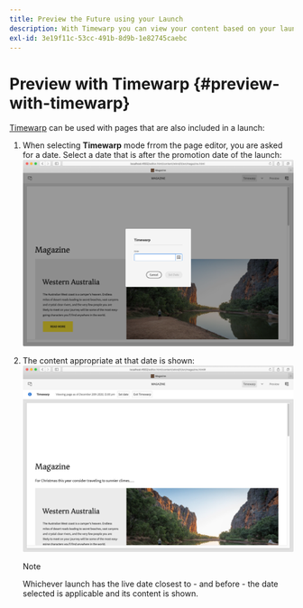 ```yaml
---
title: Preview the Future using your Launch
description: With Timewarp you can view your content based on your launches.
exl-id: 3e19f11c-53cc-491b-8d9b-1e82745caebc
---
```

# Preview with Timewarp {#preview-with-timewarp}

[Timewarp](/help/sites-cloud/authoring/features/page-versions.md#timewarp) can be used with pages that are also included in a launch:

1. When selecting **Timewarp** mode frrom the page editor, you are asked for a date. Select a date that is after the promotion date of the launch:
   ![Navigate launch from Page Editor](/help/sites-cloud/authoring/assets/launches-timewarp-01.png)

1. The content appropriate at that date is shown:
   ![Navigate launch from Page Editor](/help/sites-cloud/authoring/assets/launches-timewarp-02.png)

   >[!NOTE]
   >
   >Whichever launch has the live date closest to - and before - the date selected is applicable and its content is shown.
